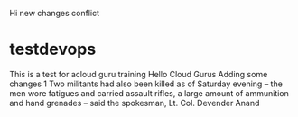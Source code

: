 Hi new changes conflict

# testdevops
This is a test for acloud guru training
Hello Cloud Gurus
Adding some changes 1
Two militants had also been killed as of Saturday evening – the men wore fatigues and carried assault rifles, a large amount of ammunition and hand grenades – said the spokesman, Lt. Col. Devender Anand
